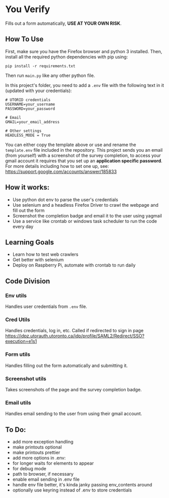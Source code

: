 # You Verify

Fills out a form automatically, **USE AT YOUR OWN RISK**.

## How To Use

First, make sure you have the Firefox browser and python 3 installed. Then, install all the required python dependencies with pip using:

```pip install -r requirements.txt```

Then run `main.py` like any other python file.

In this project's folder, you need to add a `.env` file with the following text in it (updated with your credentials):
```
# UTORID credentials
USERNAME=your_username
PASSWORD=your_password

# Email
GMAIL=your_email_address

# Other settings
HEADLESS_MODE = True
```
You can either copy the template above or use and rename the `template.env` file included in the repository.
This project sends you an email (from yourself) with a screenshot of the survey completion, to access your
gmail account it requires that you set up an **application specific password**. For more details including
how to set one up, see: https://support.google.com/accounts/answer/185833

## How it works:

* Use python dot env to parse the user's credentials
* Use selenium and a headless Firefox Driver to crawl the webpage and fill out the form
* Screenshot the completion badge and email it to the user using yagmail
* Use a service like crontab or windows task scheduler to run the code every day

## Learning Goals

* Learn how to test web crawlers
* Get better with selenium
* Deploy on Raspberry Pi, automate with crontab to run daily

## Code Division

### Env utils
Handles user credentials from `.env` file.

### Cred Utils

Handles credentials, log in, etc. Called if redirected to sign in page https://idpz.utorauth.utoronto.ca/idp/profile/SAML2/Redirect/SSO?execution=e1s1

### Form utils

Handles filling out the form automatically and submitting it.

### Screenshot utils
Takes screenshots of the page and the survey completion badge.

### Email utils
Handles email sending to the user from using their gmail account.

## To Do:
* add more exception handling
* make printouts optional
* make printouts prettier
* add more options in .env:
* for longer waits for elements to appear
* for debug mode
* path to browser, if necessary
* enable email sending in .env file
* handle env file better, it's kinda janky passing env_contents around
* optionally use keyring instead of .env to store credentials
